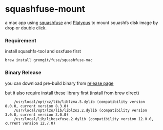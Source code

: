 # squashfuse-mount
a mac app using [squashfuse][] and [Platypus][] to mount squashfs disk image by drop or double click.

### Requirement ###

install squashfs-tool and osxfuse first

```
brew install gromgit/fuse/squashfuse-mac
```

### Binary Release ###

you can download pre-build binary from [release page][]

but it also require install these library first (install from brew direct)

```
	/usr/local/opt/xz/lib/liblzma.5.dylib (compatibility version 8.0.0, current version 8.3.0)
	/usr/local/opt/lzo/lib/liblzo2.2.dylib (compatibility version 3.0.0, current version 3.0.0)
	/usr/local/lib/libosxfuse.2.dylib (compatibility version 12.0.0, current version 12.7.0)
```

[squashfuse]: https://github.com/vasi/squashfuse
[Platypus]: https://github.com/sveinbjornt/Platypus
[release page]: https://github.com/xiehuc/squashfuse-mount/releases
